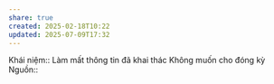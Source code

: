 ```yaml
---
share: true
created: 2025-02-18T10:22
updated: 2025-07-09T17:32
---
```

Khái niệm:: 
Làm mất thông tin đã khai thác
Không muốn cho đóng kỳ
Nguồn:: 
